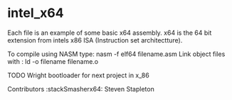 # intel_x64

Each file is an example of some basic x64 assembly. x64 is the 64 bit extension from intels x86 ISA (Instruction set architectture).

To compile using NASM type: nasm -f elf64 filename.asm
Link object files with    : ld -o filename filename.o


  

TODO
Wright bootloader for next project in x_86 
 
Contributors
:stackSmasherx64: Steven Stapleton
